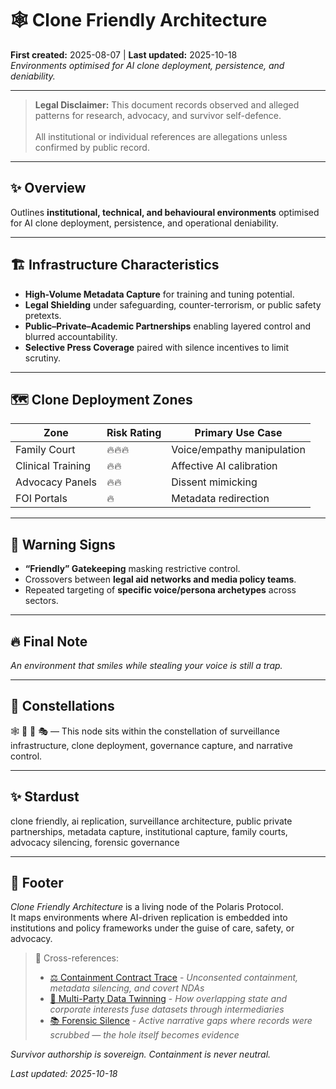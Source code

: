 # 🕸️ Clone Friendly Architecture  
**First created:** 2025-08-07 | **Last updated:** 2025-10-18  
*Environments optimised for AI clone deployment, persistence, and deniability.*  

---

> **Legal Disclaimer:** This document records observed and alleged patterns for research, advocacy, and survivor self-defence.<br>  
> All institutional or individual references are allegations unless confirmed by public record.  

---

## ✨ Overview  

Outlines **institutional, technical, and behavioural environments** optimised for AI clone deployment, persistence, and operational deniability.  

---

## 🏗️ Infrastructure Characteristics  

- **High-Volume Metadata Capture** for training and tuning potential.  
- **Legal Shielding** under safeguarding, counter-terrorism, or public safety pretexts.  
- **Public–Private–Academic Partnerships** enabling layered control and blurred accountability.  
- **Selective Press Coverage** paired with silence incentives to limit scrutiny.  

---

## 🗺️ Clone Deployment Zones  

| Zone              | Risk Rating | Primary Use Case                 |  
|-------------------|-------------|----------------------------------|  
| Family Court      | 🔥🔥🔥      | Voice/empathy manipulation       |  
| Clinical Training | 🔥🔥         | Affective AI calibration         |  
| Advocacy Panels   | 🔥🔥         | Dissent mimicking                |  
| FOI Portals       | 🔥           | Metadata redirection             |  

---

## 🚨 Warning Signs  

- **“Friendly” Gatekeeping** masking restrictive control.  
- Crossovers between **legal aid networks and media policy teams**.  
- Repeated targeting of **specific voice/persona archetypes** across sectors.  

---

## 🔥 Final Note  

*An environment that smiles while stealing your voice is still a trap.*  

---

## 🌌 Constellations  

🕸️ 🧩 📡 🎭 — This node sits within the constellation of surveillance infrastructure, clone deployment, governance capture, and narrative control.  

---

## ✨ Stardust  

clone friendly, ai replication, surveillance architecture, public private partnerships, metadata capture, institutional capture, family courts, advocacy silencing, forensic governance  

---

## 🏮 Footer  

*Clone Friendly Architecture* is a living node of the Polaris Protocol.  
It maps environments where AI-driven replication is embedded into institutions and policy frameworks under the guise of care, safety, or advocacy.  

> 📡 Cross-references:
> 
> - [⚖️ Containment Contract Trace](../⚖️_Legal_State_Governance/⚖️_containment_contract_trace.md) - *Unconsented containment, metadata silencing, and covert NDAs*  
> - [🎊 Multi-Party Data Twinning](../../🦕_Elder_Influencers/💸_Money_Listens/👻_Transparencies_Overhead/🎊_multi_party_data_twinning.md) - *How overlapping state and corporate interests fuse datasets through intermediaries*    
> - [📚 Forensic Silence](./📚_forensic_silence.md) - *Active narrative gaps where records were scrubbed — the hole itself becomes evidence*

*Survivor authorship is sovereign. Containment is never neutral.*  

_Last updated: 2025-10-18_  

